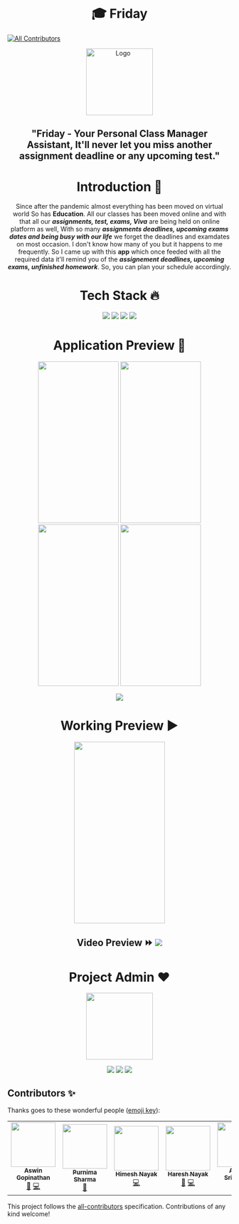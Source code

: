 <h1 align=center> 🎓 Friday </h1>

<!-- ALL-CONTRIBUTORS-BADGE:START - Do not remove or modify this section -->
[![All Contributors](https://img.shields.io/badge/all_contributors-5-orange.svg?style=flat-square)](#contributors-)
<!-- ALL-CONTRIBUTORS-BADGE:END -->
  
<p align="center">
  <a href="https://github.com/avinashkranjan/Friday">
    <img src="https://user-images.githubusercontent.com/55796944/95674682-5eb52e00-0bcf-11eb-969b-cb7add59921c.png" alt="Logo" height="150px" width="150px">
  </a>

<h2 align=center> "Friday - Your Personal Class Manager Assistant, It'll never let you miss another assignment deadline or any upcoming test."
  
  
<h1 align=center> Introduction 🚩 </h1>

  <p align="center">
    Since after the pandemic almost everything has been moved on virtual world So has <b>Education</b>. All our classes has been moved online and with that all our <b><em>assignments, test, exams, Viva</b></em> are being held on online platform as well, With so many <b><em>assignments deadlines, upcoming exams dates and being busy with our life</b></em> we forget the deadlines and examdates on most occasion. I don't know how many of you but it happens to me frequently. So I came up with this <b>app</b> which once feeded with all the required data it'll remind you of the <b><em>assignement deadlines, upcoming exams, unfinished homework</b></em>. So, you can plan your schedule accordingly.
    
<h1 align=center> Tech Stack 🔥 </h1>  
  <p align="center">
  <img src="https://img.shields.io/badge/dart-%230175C2.svg?&style=for-the-badge&logo=dart&logoColor=white"/> <img src="https://img.shields.io/badge/Flutter%20-%2302569B.svg?&style=for-the-badge&logo=Flutter&logoColor=white" /> <img src="https://img.shields.io/badge/figma%20-%23F24E1E.svg?&style=for-the-badge&logo=figma&logoColor=white"/>  <img src="https://img.shields.io/badge/github%20-%23121011.svg?&style=for-the-badge&logo=github&logoColor=white"/>
    
<h1 align=center> Application Preview 👀 </h1> 
  <p align="center">
    <img src="https://user-images.githubusercontent.com/55796944/95674880-cb7cf800-0bd0-11eb-94fd-20b50ab35219.png" height="363px" width="181px">  <img src="https://user-images.githubusercontent.com/55796944/95674883-cddf5200-0bd0-11eb-9b9a-f22d94217089.png" height="363px" width="181px">  <img src="https://user-images.githubusercontent.com/55796944/95674884-d041ac00-0bd0-11eb-9eb3-299fd123973a.png" height="363px" width="181px">  <img src="https://user-images.githubusercontent.com/55796944/95674885-d172d900-0bd0-11eb-9259-d22fb91cfad6.png" height="363px" width="181px">
  
  <p align="center">
  <a href="https://github.com/avinashkranjan/Friday/releases/tag/v1.0.0">
    <img src="https://forthebadge.com/images/badges/check-it-out.svg">
  </a>
    
<h1 align=center> Working Preview ▶ </h1>
  <p align="center">
    <img src="https://user-images.githubusercontent.com/55796944/95675411-b904bd80-0bd4-11eb-945d-810010a86da8.gif" height="408px" width="204px">
  
   <h2 align="center"> Video Preview ⏩ <a href="https://youtu.be/IJCo80Y0wjI">  <img src="https://img.shields.io/badge/Click Me%20-%23FF0000.svg?&style=for-the-badge&logo=YouTube&logoColor=white"/> </a>
  
    
<h1 align=center> Project Admin ❤️ </h1>
<p align="center">
  <a href="https://github.com/avinashkranjan"><img src="https://user-images.githubusercontent.com/55796944/95675026-dab07580-0bd1-11eb-93e2-1cb1de8acf38.png" width=150px height=150px /></a> 
    
<p align="center">
  <img src="https://img.shields.io/badge/avinashkranjan%20-%230077B5.svg?&style=for-the-badge&logo=linkedin&logoColor=white"/>  <img src="https://img.shields.io/badge/iavinashranjan%20-%231DA1F2.svg?&style=for-the-badge&logo=Twitter&logoColor=white"/> <img src="https://img.shields.io/badge/avinashkranjan7%20-%23E4405F.svg?&style=for-the-badge&logo=Instagram&logoColor=white"/>               
    

## Contributors ✨

Thanks goes to these wonderful people ([emoji key](https://allcontributors.org/docs/en/emoji-key)):

<!-- ALL-CONTRIBUTORS-LIST:START - Do not remove or modify this section -->
<!-- prettier-ignore-start -->
<!-- markdownlint-disable -->
<table>
  <tr>
    <td align="center"><a href="https://github.com/infiniteoverflow"><img src="https://avatars1.githubusercontent.com/u/40236624?v=4?s=100" width="100px;" alt=""/><br /><sub><b>Aswin Gopinathan</b></sub></a><br /><a href="https://github.com/avinashkranjan/Friday/issues?q=author%3Ainfiniteoverflow" title="Bug reports">🐛</a> <a href="https://github.com/avinashkranjan/Friday/commits?author=infiniteoverflow" title="Code">💻</a></td>
    <td align="center"><a href="https://github.com/purnima143"><img src="https://avatars1.githubusercontent.com/u/57852378?v=4?s=100" width="100px;" alt=""/><br /><sub><b>Purnima Sharma</b></sub></a><br /><a href="#design-purnima143" title="Design">🎨</a></td>
    <td align="center"><a href="https://github.com/HimeshNayak"><img src="https://avatars2.githubusercontent.com/u/30944790?v=4?s=100" width="100px;" alt=""/><br /><sub><b>Himesh Nayak</b></sub></a><br /><a href="https://github.com/avinashkranjan/Friday/commits?author=HimeshNayak" title="Code">💻</a></td>
    <td align="center"><a href="https://github.com/hareshnayak"><img src="https://avatars1.githubusercontent.com/u/61956975?v=4?s=100" width="100px;" alt=""/><br /><sub><b>Haresh Nayak</b></sub></a><br /><a href="https://github.com/avinashkranjan/Friday/issues?q=author%3Ahareshnayak" title="Bug reports">🐛</a> <a href="https://github.com/avinashkranjan/Friday/commits?author=hareshnayak" title="Code">💻</a></td>
    <td align="center"><a href="https://github.com/Imadarshsri"><img src="https://avatars1.githubusercontent.com/u/45717875?v=4?s=100" width="100px;" alt=""/><br /><sub><b>Adarsh Srivastava</b></sub></a><br /><a href="https://github.com/avinashkranjan/Friday/commits?author=Imadarshsri" title="Code">💻</a></td>
  </tr>
</table>

<!-- markdownlint-restore -->
<!-- prettier-ignore-end -->

<!-- ALL-CONTRIBUTORS-LIST:END -->

This project follows the [all-contributors](https://github.com/all-contributors/all-contributors) specification. Contributions of any kind welcome!
